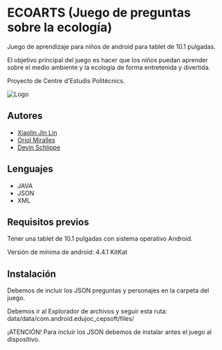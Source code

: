 # ECOARTS (Juego de preguntas sobre la ecología)

Juego de aprendizaje para niños de android para tablet de 10.1 pulgadas.

El objetivo principal del juego es hacer que los niños puedan aprender sobre el medio ambiente y la ecología de forma entretenida y divertida.

Proyecto de Centre d'Estudis Politécnics.

![Logo](https://raw.githubusercontent.com/x140l1n/ProyectoAndroidCEP_1/master/app/src/main/res/mipmap-xxxhdpi/app_icon.png)

## Autores
* [Xiaolin Jin Lin](https://github.com/x140l1n) 
* [Oriol Miralles](https://github.com/OriolMiralles)
* [Devin Schlippe](https://github.com/DevinSJ)
## Lenguajes 
* JAVA
* JSON
* XML

## Requisitos previos
Tener una tablet de 10.1 pulgadas con sistema operativo Android.

Versión de mínima de android: 4.4.1 KitKat

## Instalación
Debemos de incluir los JSON preguntas y personajes en la carpeta del juego.

Debemos ir al Explorador de archivos y seguir esta ruta: data/data/com.android.edujoc_cepsoft/files/

¡ATENCIÓN!
Para incluir los JSON debemos de instalar antes el juego al dispositivo.
